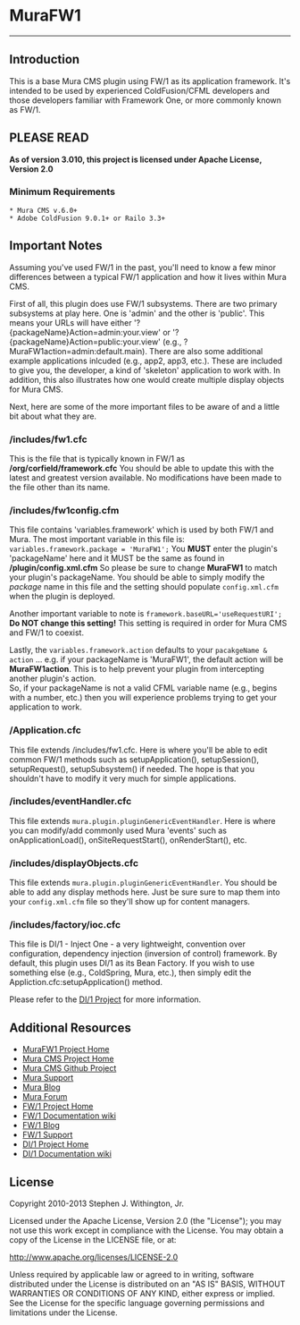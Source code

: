 # MuraFW1
-------------------------------------------------------------------------------

## Introduction
This is a base Mura CMS plugin using FW/1 as its application 
framework.  It's intended to be used by experienced 
ColdFusion/CFML developers and those developers familiar with 
Framework One, or more commonly known as FW/1.


## PLEASE READ
**As of version 3.010, this project is licensed under Apache License, Version 2.0**

### Minimum Requirements
	* Mura CMS v.6.0+
	* Adobe ColdFusion 9.0.1+ or Railo 3.3+

## Important Notes
Assuming you've used FW/1 in the past, you'll need to know 
a few minor differences between a typical FW/1 application 
and how it lives within Mura CMS. 

First of all, this plugin does use FW/1 subsystems. There are 
two primary subsystems at play here. One is 'admin' and the 
other is 'public'. This means your URLs will have either 
'?{packageName}Action=admin:your.view' or 
'?{packageName}Action=public:your.view' (e.g., 
?MuraFW1action=admin:default.main). There are also some
additional example applications inlcuded (e.g., app2, app3, etc.).
These are included to give you, the developer, a kind of
'skeleton' application to work with. In addition, this also
illustrates how one would create multiple display objects for
Mura CMS.

Next, here are some of the more important files to be aware of 
and a little bit about what they are.


### /includes/fw1.cfc
This is the file that is typically known in FW/1 as 
**/org/corfield/framework.cfc** You should be able to update this 
with the latest and greatest version available. No modifications 
have been made to the file other than its name.

### /includes/fw1config.cfm
This file contains 'variables.framework' which is used by both 
FW/1 and Mura. The most important variable in this file is: 
`variables.framework.package = 'MuraFW1';` You **MUST** enter 
the plugin's 'packageName' here and it MUST be the same as found 
in **/plugin/config.xml.cfm**  So please be sure to change 
**MuraFW1** to match your plugin's packageName. You should be 
able to simply modify the *package* name in this file and the 
setting should populate `config.xml.cfm` when the plugin is deployed.

Another important variable to note is `framework.baseURL='useRequestURI';`
**Do NOT change this setting!** This setting is required in order 
for Mura CMS and FW/1 to coexist.

Lastly, the `variables.framework.action` defaults to your 
`pacakgeName & action` ... e.g. if your packageName is 'MuraFW1', 
the default action will be **MuraFW1action**.  This is to help 
prevent your plugin from intercepting another plugin's action.  
So, if your packageName is not a valid CFML variable name 
(e.g., begins with a number, etc.) then you will experience 
problems trying to get your application to work.

### /Application.cfc
This file extends /includes/fw1.cfc. Here is where you'll be able 
to edit common FW/1 methods such as setupApplication(), setupSession(), 
setupRequest(), setupSubsystem() if needed. The hope is that you 
shouldn't have to modify it very much for simple applications.

### /includes/eventHandler.cfc
This file extends `mura.plugin.pluginGenericEventHandler`.  Here is 
where you can modify/add commonly used Mura 'events' such as 
onApplicationLoad(), onSiteRequestStart(), onRenderStart(), etc.

### /includes/displayObjects.cfc
This file extends `mura.plugin.pluginGenericEventHandler`.  You 
should be able to add any display methods here.  Just be sure sure 
to map them into your `config.xml.cfm` file so they'll show up for 
content managers.

### /includes/factory/ioc.cfc
This file is DI/1 - Inject One - a very lightweight, convention over
configuration, dependency injection (inversion of control) framework.
By default, this plugin uses DI/1 as its Bean Factory. If you wish
to use something else (e.g., ColdSpring, Mura, etc.), then simply
edit the Appliction.cfc:setupApplication() method.

Please refer to the [DI/1 Project](https://github.com/seancorfield/di1)
for more information.


## Additional Resources
* [MuraFW1 Project Home](http://github.com/stevewithington/MuraFW1)
* [Mura CMS Project Home](http://www.getmura.com)
* [Mura CMS Github Project](http://github.com/blueriver/MuraCMS.git)
* [Mura Support](http://www.getmura.com/index.cfm/support/)
* [Mura Blog](http://www.getmura.com/index.cfm/blog/)
* [Mura Forum](http://www.getmura.com/forum/)
* [FW/1 Project Home](http://fw1.riaforge.org)
* [FW/1 Documentation wiki](http://github.com/seancorfield/fw1/wiki)
* [FW/1 Blog](http://corfield.org/blog/archives.cfm/category/fw1)
* [FW/1 Support](http://groups.google.com/group/framework-one/)
* [DI/1 Project Home](https://github.com/seancorfield/di1)
* [DI/1 Documentation wiki](https://github.com/seancorfield/di1/wiki)

## License
Copyright 2010-2013 Stephen J. Withington, Jr.

Licensed under the Apache License, Version 2.0 (the "License"); you may not use this work except in compliance with the License. You may obtain a copy of the License in the LICENSE file, or at:

http://www.apache.org/licenses/LICENSE-2.0

Unless required by applicable law or agreed to in writing, software distributed under the License is distributed on an "AS IS" BASIS, WITHOUT WARRANTIES OR CONDITIONS OF ANY KIND, either express or implied. See the License for the specific language governing permissions and limitations under the License.